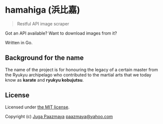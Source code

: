 # hamahiga (浜比嘉)

> Restful API image scraper

Got an API available? Want to download images from it?

Written in Go.

## Background for the name

The name of the project is for honouring the legacy of a certain master from the Ryukyu archipelago who contributed to the martial arts that we today know as **karate** and **ryukyu kobujutsu**.

## License

Licensed under [the MIT license](LICENSE).

Copyright (c) [Juga Paazmaya](https://paazmaya.fi) <paazmaya@yahoo.com>
